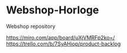 # Webshop-Horloge
Webshop repository

https://miro.com/app/board/uXjVMRFp2ko=/
https://trello.com/b/7SyAHiop/product-backlog